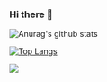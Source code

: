 ### Hi there 👋

![Anurag's github stats](https://github-readme-stats.vercel.app/api?username=Xiaolu&theme=onedark)
<!--
**xluu233/xluu233** is a ✨ _special_ ✨ repository because its `README.md` (this file) appears on your GitHub profile.

Here are some ideas to get you started:

- 🔭 I’m currently working on ...
- 🌱 I’m currently learning ...
- 👯 I’m looking to collaborate on ...
- 🤔 I’m looking for help with ...
- 💬 Ask me about ...
- 📫 How to reach me: ...
- 😄 Pronouns: ...
- ⚡ Fun fact: ...
-->

[![Top Langs](https://github-readme-stats.vercel.app/api/top-langs/?username=xluu233&layout=compact&theme=react)](https://github.com/anuraghazra/github-readme-stats)

<img src="https://raw.githubusercontent.com/xluu233/xluu233/2f094c013a2cd4e882136e56adff66e189c7b5ef/github-contribution-grid-snake.svg" />

